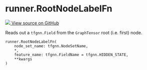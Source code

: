 # runner.RootNodeLabelFn

<!-- Insert buttons and diff -->

<a target="_blank" href="https://github.com/tensorflow/gnn/tree/master/tensorflow_gnn/runner/utils/label_fns.py#L43-L72">
<img src="https://www.tensorflow.org/images/GitHub-Mark-32px.png" /> View source
on GitHub </a>

Reads out a `tfgnn.Field` from the `GraphTensor` root (i.e. first) node.

<pre class="devsite-click-to-copy prettyprint lang-py tfo-signature-link">
<code>runner.RootNodeLabelFn(
    node_set_name: tfgnn.NodeSetName,
    *,
    feature_name: tfgnn.FieldName = tfgnn.HIDDEN_STATE,
    **kwargs
)
</code></pre>

<!-- Placeholder for "Used in" -->
